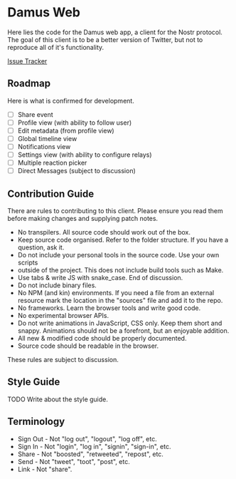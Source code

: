 # Damus Web 

Here lies the code for the Damus web app, a client for the Nostr protocol. The
goal of this client is to be a better version of Twitter, but not to reproduce
all of it's functionality.

[Issue Tracker](https://todo.sr.ht/~tomtom/damus-web-issues)

## Roadmap

Here is what is confirmed for development.

 - [ ] Share event
 - [ ] Profile view (with ability to follow user)
 - [ ] Edit metadata (from profile view)
 - [ ] Global timeline view
 - [ ] Notifications view
 - [ ] Settings view (with ability to configure relays)
 - [ ] Multiple reaction picker
 - [ ] Direct Messages (subject to discussion)

## Contribution Guide

There are rules to contributing to this client. Please ensure you read them 
before making changes and supplying patch notes.

 - No transpilers. All source code should work out of the box.
 - Keep source code organised. Refer to the folder structure. If you have a
   question, ask it.
 - Do not include your personal tools in the source code. Use your own scripts
 - outside of the project. This does not include build tools such as Make.
 - Use tabs & write JS with snake_case. End of discussion.
 - Do not include binary files.
 - No NPM (and kin) environments. If you need a file from an external resource
   mark the location in the "sources" file and add it to the repo.
 - No frameworks. Learn the browser tools and write good code. 
 - No experimental browser APIs.
 - Do not write animations in JavaScript, CSS only. Keep them short and snappy.
   Animations should not be a forefront, but an enjoyable addition.
 - All new & modified code should be properly documented.
 - Source code should be readable in the browser.

These rules are subject to discussion.

## Style Guide

TODO Write about the style guide.

## Terminology

 * Sign Out  - Not "log out", "logout", "log off", etc.
 * Sign In   - Not "login", "log in", "signin", "sign-in", etc.
 * Share     - Not "boosted", "retweeted", "repost", etc.
 * Send      - Not "tweet", "toot", "post", etc.
 * Link      - Not "share".

